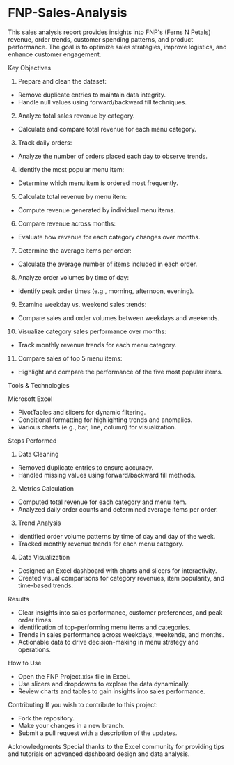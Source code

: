 # FNP-Sales-Analysis
This sales analysis report provides insights into FNP's (Ferns N Petals) revenue, order  trends, customer spending patterns, and product performance. The goal is to optimize  sales strategies, improve logistics, and enhance customer engagement.

Key Objectives

1. Prepare and clean the dataset:
  - Remove duplicate entries to maintain data integrity.
  - Handle null values using forward/backward fill techniques.

2. Analyze total sales revenue by category.
  - Calculate and compare total revenue for each menu category.

3. Track daily orders:
  - Analyze the number of orders placed each day to observe trends.

4. Identify the most popular menu item:
  - Determine which menu item is ordered most frequently.

5. Calculate total revenue by menu item:
  - Compute revenue generated by individual menu items.

6. Compare revenue across months:
  - Evaluate how revenue for each category changes over months.

7. Determine the average items per order:
  - Calculate the average number of items included in each order.

8. Analyze order volumes by time of day:
  - Identify peak order times (e.g., morning, afternoon, evening).

9. Examine weekday vs. weekend sales trends:
  - Compare sales and order volumes between weekdays and weekends.

10. Visualize category sales performance over months:
  - Track monthly revenue trends for each menu category.

11. Compare sales of top 5 menu items:
  - Highlight and compare the performance of the five most popular items.

Tools & Technologies

Microsoft Excel
  - PivotTables and slicers for dynamic filtering.
  - Conditional formatting for highlighting trends and anomalies.
  - Various charts (e.g., bar, line, column) for visualization.

Steps Performed

1. Data Cleaning
- Removed duplicate entries to ensure accuracy.
- Handled missing values using forward/backward fill methods.

2. Metrics Calculation
- Computed total revenue for each category and menu item.
- Analyzed daily order counts and determined average items per order.

3. Trend Analysis
- Identified order volume patterns by time of day and day of the week.
- Tracked monthly revenue trends for each menu category.

4. Data Visualization
- Designed an Excel dashboard with charts and slicers for interactivity.
- Created visual comparisons for category revenues, item popularity, and time-based trends.

Results
- Clear insights into sales performance, customer preferences, and peak order times.
- Identification of top-performing menu items and categories.
- Trends in sales performance across weekdays, weekends, and months.
- Actionable data to drive decision-making in menu strategy and operations.

How to Use
- Open the FNP Project.xlsx file in Excel.
- Use slicers and dropdowns to explore the data dynamically.
- Review charts and tables to gain insights into sales performance.

Contributing
If you wish to contribute to this project:
- Fork the repository.
- Make your changes in a new branch.
- Submit a pull request with a description of the updates.

Acknowledgments
Special thanks to the Excel community for providing tips and tutorials on advanced dashboard design and data analysis.

